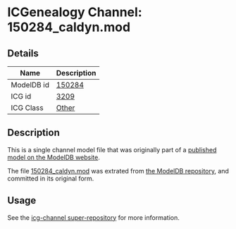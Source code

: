 # ICGenealogy Channel: 150284\_caldyn.mod

## Details

Name | Description
---- | -----------
ModelDB id | [150284](http://senselab.med.yale.edu/ModelDB/ShowModel.cshtml?model=150284)
ICG id | [3209](http://icg.neurotheory.ox.ac.uk/channels/other/3209)
ICG Class | [Other](http://icg.neurotheory.ox.ac.uk/channels/other)

## Description

This is a single channel model file that was originally part of a [published model on the ModelDB website](http://senselab.med.yale.edu/mModelDB/ShowModel.cshtml?model=150284).

The file [150284\_caldyn.mod](150284_caldyn.mod) was extrated from [the ModelDB repository](http://senselab.med.yale.edu/ModelDB/ShowModel.cshtml?model=150284), and committed in its original form.

## Usage

See the [icg-channel super-repository](https://github.com/icgenealogy/icg-channels) for more information.